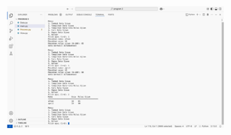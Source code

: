 ![foto](https://github.com/aprilia55/Project-uas/blob/24fe2707e8beb08d33acf0dff115157066b40d92/Screen%20Shot%202025-01-07%20at%2012.18.07.png)
